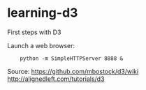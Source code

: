 learning-d3
===========

First steps with D3

Launch a web browser:

```
	python -m SimpleHTTPServer 8888 &
```

Source: 
	https://github.com/mbostock/d3/wiki
	http://alignedleft.com/tutorials/d3
